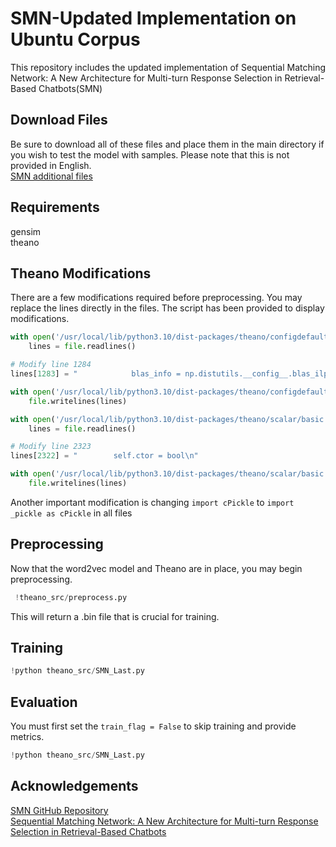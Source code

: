 # SMN-Updated Implementation on Ubuntu Corpus
This repository includes the updated implementation of Sequential Matching Network: A New Architecture for Multi-turn Response Selection in Retrieval-Based Chatbots(SMN)

## Download Files
Be sure to download all of these files and place them in the main directory if you wish to test the model with samples. Please note that this is not provided in English. \
[SMN additional files](https://drive.google.com/drive/folders/1QpaUd-sdVBGijSwV2wSJE-7J7568X-cv?usp=sharing)

## Requirements
gensim \
theano

## Theano Modifications
There are a few modifications required before preprocessing. You may replace the lines directly in the files. The script has been provided to display modifications.
```python
with open('/usr/local/lib/python3.10/dist-packages/theano/configdefaults.py', 'r') as file:
    lines = file.readlines()

# Modify line 1284
lines[1283] = "            blas_info = np.distutils.__config__.blas_ilp64_opt_info\n"

with open('/usr/local/lib/python3.10/dist-packages/theano/configdefaults.py', 'w') as file:
    file.writelines(lines)

with open('/usr/local/lib/python3.10/dist-packages/theano/scalar/basic.py', 'r') as file:
    lines = file.readlines()

# Modify line 2323
lines[2322] = "        self.ctor = bool\n"

with open('/usr/local/lib/python3.10/dist-packages/theano/scalar/basic.py', 'w') as file:
    file.writelines(lines)
```
Another important modification is changing `import cPickle` to `import _pickle as cPickle` in all files
## Preprocessing
Now that the word2vec model and Theano are in place, you may begin preprocessing.
```python
 !theano_src/preprocess.py
```
This will return a .bin file that is crucial for training.

## Training
```python
!python theano_src/SMN_Last.py
```
## Evaluation
You must first set the `train_flag = False` to skip training and provide metrics.
```python
!python theano_src/SMN_Last.py
```

## Acknowledgements
[SMN GitHub Repository](https://github.com/MarkWuNLP/MultiTurnResponseSelection) \
[Sequential Matching Network: A New Architecture for Multi-turn Response Selection in Retrieval-Based Chatbots](https://aclanthology.org/P17-1046.pdf)
